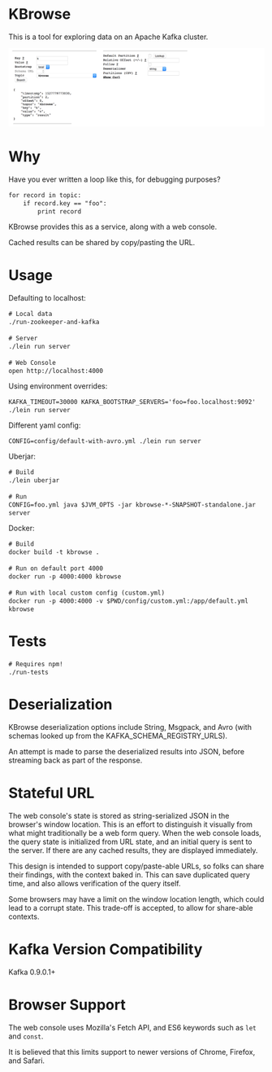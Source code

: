 # KBrowse
This is a tool for exploring data on an Apache Kafka cluster.

![Screenshot](screenshot.png)

# Why
Have you ever written a loop like this, for debugging purposes?
```
for record in topic:
    if record.key == "foo":
        print record
```

KBrowse provides this as a service, along with a web console.

Cached results can be shared by copy/pasting the URL.

# Usage
Defaulting to localhost:
```
# Local data
./run-zookeeper-and-kafka

# Server
./lein run server

# Web Console
open http://localhost:4000
```

Using environment overrides:
```
KAFKA_TIMEOUT=30000 KAFKA_BOOTSTRAP_SERVERS='foo=foo.localhost:9092' ./lein run server
```

Different yaml config:
```
CONFIG=config/default-with-avro.yml ./lein run server
```

Uberjar:
```
# Build
./lein uberjar

# Run
CONFIG=foo.yml java $JVM_OPTS -jar kbrowse-*-SNAPSHOT-standalone.jar server
```

Docker:
```
# Build
docker build -t kbrowse .

# Run on default port 4000
docker run -p 4000:4000 kbrowse 

# Run with local custom config (custom.yml)
docker run -p 4000:4000 -v $PWD/config/custom.yml:/app/default.yml kbrowse
```

# Tests
```
# Requires npm!
./run-tests
```

# Deserialization
KBrowse deserialization options include String, Msgpack, and Avro (with schemas looked up from the KAFKA_SCHEMA_REGISTRY_URLS).

An attempt is made to parse the deserialized results into JSON, before streaming back as part of the response.

# Stateful URL
The web console's state is stored as string-serialized JSON in the browser's window location.  This is an effort to distinguish it visually from what might traditionally be a web form query.  When the web console loads, the query state is initialized from URL state, and an initial query is sent to the server.  If there are any cached results, they are displayed immediately.

This design is intended to support copy/paste-able URLs, so folks can share their findings, with the context baked in.  This can save duplicated query time, and also allows verification of the query itself.

Some browsers may have a limit on the window location length, which could lead to a corrupt state.  This trade-off is accepted, to allow for share-able contexts.

# Kafka Version Compatibility
Kafka 0.9.0.1+

# Browser Support
The web console uses Mozilla's Fetch API, and ES6 keywords such as `let` and `const`.

It is believed that this limits support to newer versions of Chrome, Firefox, and Safari.
